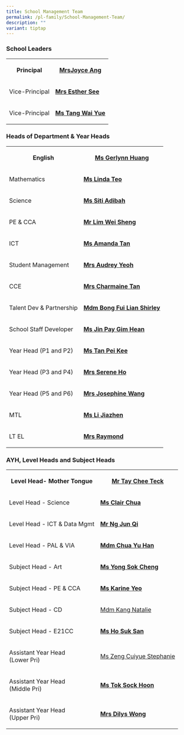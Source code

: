 ```yaml
---
title: School Management Team
permalink: /pl-family/School-Management-Team/
description: ""
variant: tiptap
---
```

<h3><strong>School Leaders</strong></h3>
<table style="minWidth: 50px">
<colgroup>
<col>
<col>
</colgroup>
<tbody>
<tr>
<th rowspan="1" colspan="1">
<p>Principal</p>
</th>
<th rowspan="1" colspan="1">
<p><strong><a href="mailto:plmgps@moe.edu.sg" rel="noopener noreferrer nofollow" target="_blank">MrsJoyce Ang</a></strong>
</p>
</th>
</tr>
<tr>
<td rowspan="1" colspan="1">
<p>Vice-Principal</p>
</td>
<td rowspan="1" colspan="1">
<p><strong><a href="mailto:plmgps@moe.edu.sg" rel="noopener noreferrer nofollow" target="_blank">Mrs Esther See</a></strong>
</p>
</td>
</tr>
<tr>
<td rowspan="1" colspan="1">
<p>Vice-Principal</p>
</td>
<td rowspan="1" colspan="1">
<p><strong><a href="mailto:plmgps@moe.edu.sg" rel="noopener noreferrer nofollow" target="_blank">Ms Tang Wai Yue</a></strong>
</p>
</td>
</tr>
</tbody>
</table>
<h3><strong>Heads of Department &amp; Year Heads</strong></h3>
<table style="minWidth: 50px">
<colgroup>
<col>
<col>
</colgroup>
<tbody>
<tr>
<th rowspan="1" colspan="1">
<p>English</p>
</th>
<th rowspan="1" colspan="1">
<p><strong><a href="mailto:huang_xueyi@moe.edu.sg" rel="noopener noreferrer nofollow" target="_blank">Ms Gerlynn Huang</a></strong>
<br>
</p>
</th>
</tr>
<tr>
<td rowspan="1" colspan="1">
<p>Mathematics</p>
</td>
<td rowspan="1" colspan="1">
<p><strong><a href="mailto:teo_mei_ling_linda@moe.edu.sg" rel="noopener noreferrer nofollow" target="_blank">Ms Linda Teo</a></strong>
</p>
</td>
</tr>
<tr>
<td rowspan="1" colspan="1">
<p>Science</p>
</td>
<td rowspan="1" colspan="1">
<p><strong><a href="mailto:siti_adibah_karim@moe.edu.sg" rel="noopener noreferrer nofollow" target="_blank">Ms Siti Adibah</a></strong>
</p>
</td>
</tr>
<tr>
<td rowspan="1" colspan="1">
<p>PE &amp; CCA</p>
</td>
<td rowspan="1" colspan="1">
<p><strong><a href="mailto:lim_wei_sheng@moe.edu.sg" rel="noopener noreferrer nofollow" target="_blank">Mr Lim Wei Sheng</a></strong>
</p>
</td>
</tr>
<tr>
<td rowspan="1" colspan="1">
<p>ICT</p>
</td>
<td rowspan="1" colspan="1">
<p><strong><a href="mailto:tan_ying_ying_amanda@moe.edu.sg" rel="noopener noreferrer nofollow" target="_blank">Ms Amanda Tan</a></strong>
</p>
</td>
</tr>
<tr>
<td rowspan="1" colspan="1">
<p>Student Management
<br>
</p>
</td>
<td rowspan="1" colspan="1">
<p><strong><a href="mailto:goh_jee_lwee_audrey@moe.edu.sg" rel="noopener noreferrer nofollow" target="_blank">Mrs Audrey Yeoh</a></strong>
</p>
</td>
</tr>
<tr>
<td rowspan="1" colspan="1">
<p>CCE
<br>
</p>
</td>
<td rowspan="1" colspan="1">
<p><strong><a href="mailto:yeo_hsu-er_charmaine@moe.edu.sg" rel="noopener noreferrer nofollow" target="_blank">Mrs Charmaine Tan</a></strong>
</p>
</td>
</tr>
<tr>
<td rowspan="1" colspan="1">
<p>Talent Dev &amp; Partnership
<br>
</p>
</td>
<td rowspan="1" colspan="1">
<p><strong><a href="mailto:bong_fui_lian_shirley@schools.gov.sg" rel="noopener noreferrer nofollow" target="_blank">Mdm Bong Fui Lian Shirley</a></strong>
</p>
</td>
</tr>
<tr>
<td rowspan="1" colspan="1">
<p>School Staff Developer
<br>
</p>
</td>
<td rowspan="1" colspan="1">
<p><strong><a href="mailto:pay_gim_hean@schools.gov.sg" rel="noopener noreferrer nofollow" target="_blank">Ms Jin Pay Gim Hean</a></strong>
</p>
</td>
</tr>
<tr>
<td rowspan="1" colspan="1">
<p>Year Head (P1 and P2)
<br>
</p>
</td>
<td rowspan="1" colspan="1">
<p><strong><a href="mailto:tan_pei_kee@moe.edu.sg" rel="noopener noreferrer nofollow" target="_blank">Ms Tan Pei Kee</a></strong>
</p>
</td>
</tr>
<tr>
<td rowspan="1" colspan="1">
<p>Year Head (P3 and P4)
<br>
</p>
</td>
<td rowspan="1" colspan="1">
<p><strong><a href="mailto:siew_yoke_yin_serene@moe.edu.sg" rel="noopener noreferrer nofollow" target="_blank">Mrs Serene Ho</a></strong>
</p>
</td>
</tr>
<tr>
<td rowspan="1" colspan="1">
<p>Year Head (P5 and P6)
<br>
</p>
</td>
<td rowspan="1" colspan="1">
<p><strong><a href="mailto:wong_lie_peng_josephine@moe.edu.sg" rel="noopener noreferrer nofollow" target="_blank">Mrs Josephine Wang</a></strong>
</p>
</td>
</tr>
<tr>
<td rowspan="1" colspan="1">
<p>MTL
<br>
</p>
</td>
<td rowspan="1" colspan="1">
<p><strong><a href="mailto:li_jiazhen@schools.gov.sg" rel="noopener noreferrer nofollow" target="_blank">Ms Li Jiazhen</a></strong>
</p>
</td>
</tr>
<tr>
<td rowspan="1" colspan="1">
<p>LT EL
<br>
</p>
</td>
<td rowspan="1" colspan="1">
<p><strong><a href="mailto:sarasvethy_anne_marimuthu@moe.edu.sg" rel="noopener noreferrer nofollow" target="_blank">Mrs Raymond</a></strong>
</p>
</td>
</tr>
</tbody>
</table>
<h3><strong>AYH, Level Heads and Subject Heads</strong></h3>
<table style="minWidth: 50px">
<colgroup>
<col>
<col>
</colgroup>
<tbody>
<tr>
<th rowspan="1" colspan="1">
<p>Level Head- Mother Tongue</p>
</th>
<th rowspan="1" colspan="1">
<p><strong><a href="mailto:tay_chee_teck@schools.gov.sg" rel="noopener noreferrer nofollow" target="_blank">Mr Tay Chee Teck</a></strong>
</p>
</th>
</tr>
<tr>
<td rowspan="1" colspan="1">
<p>Level Head - Science</p>
</td>
<td rowspan="1" colspan="1">
<p><strong><a href="mailto:chua_ruo_bing_clair@moe.edu.sg" rel="noopener noreferrer nofollow" target="_blank">Ms Clair Chua</a></strong>
</p>
</td>
</tr>
<tr>
<td rowspan="1" colspan="1">
<p>Level Head - ICT &amp; Data Mgmt</p>
</td>
<td rowspan="1" colspan="1">
<p><strong><a href="mailto:ng_jun_qi@schools.gov.sg" rel="noopener noreferrer nofollow" target="_blank">Mr Ng Jun Qi</a></strong>
</p>
</td>
</tr>
<tr>
<td rowspan="1" colspan="1">
<p>Level Head - PAL &amp; VIA</p>
</td>
<td rowspan="1" colspan="1">
<p><strong><a href="mailto:chua_yu_han@schools.gov.sg" rel="noopener noreferrer nofollow" target="_blank">Mdm Chua Yu Han</a></strong>
</p>
</td>
</tr>
<tr>
<td rowspan="1" colspan="1">
<p>Subject Head - Art</p>
</td>
<td rowspan="1" colspan="1">
<p><strong><a href="mailto:yong_sok_cheng@moe.edu.sg" rel="noopener noreferrer nofollow" target="_blank">Ms Yong Sok Cheng</a></strong>
</p>
</td>
</tr>
<tr>
<td rowspan="1" colspan="1">
<p>Subject Head - PE &amp; CCA</p>
</td>
<td rowspan="1" colspan="1">
<p><strong><a href="mailto:yeo_wei_san_karine@moe.edu.sg" rel="noopener noreferrer nofollow" target="_blank">Ms Karine Yeo</a></strong>
</p>
</td>
</tr>
<tr>
<td rowspan="1" colspan="1">
<p>Subject Head - CD
<br>
</p>
</td>
<td rowspan="1" colspan="1">
<p><a href="mailto:kang_natalie@schools.gov.sg" rel="noopener noreferrer nofollow" target="_blank">Mdm Kang Natalie</a>
</p>
</td>
</tr>
<tr>
<td rowspan="1" colspan="1">
<p>Subject Head - E21CC
<br>
</p>
</td>
<td rowspan="1" colspan="1">
<p><strong><a href="mailto:ho_suk_san@school.gov.sg" rel="noopener noreferrer nofollow" target="_blank">Ms Ho Suk San</a></strong>
</p>
</td>
</tr>
<tr>
<td rowspan="1" colspan="1">
<p>Assistant Year Head
<br>(Lower Pri)</p>
</td>
<td rowspan="1" colspan="1">
<p><a href="mailto:zeng_cuiyue_stephanie@moe.edu.sg" rel="noopener noreferrer nofollow" target="_blank">Ms Zeng Cuiyue Stephanie</a>
</p>
</td>
</tr>
<tr>
<td rowspan="1" colspan="1">
<p>Assistant Year Head
<br>(Middle Pri)</p>
</td>
<td rowspan="1" colspan="1">
<p><strong><a href="mailto:tok_sock_hoon@moe.edu.sg" rel="noopener noreferrer nofollow" target="_blank">Ms Tok Sock Hoon</a></strong> 
<br>
</p>
</td>
</tr>
<tr>
<td rowspan="1" colspan="1">
<p>Assistant Year Head
<br>(Upper Pri)</p>
</td>
<td rowspan="1" colspan="1">
<p><strong><a href="mailto:dilys_jiang_sihui@moe.edu.sg" rel="noopener noreferrer nofollow" target="_blank">Mrs Dilys Wong</a></strong>
</p>
</td>
</tr>
</tbody>
</table>
<p></p>